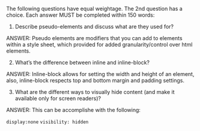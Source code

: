 The following questions have equal weightage. The 2nd question has a choice. Each answer MUST be completed within 150 words:

1. Describe pseudo-elements and discuss what are they used for?

ANSWER:  Pseudo elements are modifiers that you can add to elements within a style sheet, which provided for added granularity/control over html elements.

2. What’s the difference between inline and inline-block?

ANSWER:  Inline-block allows for setting the width and height of an element, also, inline-block respects top and bottom margin and padding settings.

3. What are the different ways to visually hide content (and make it available only for screen readers)?

ANSWER:  This can be accomplishe with the following:

`display:none` 
`visibility: hidden`  
